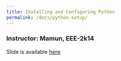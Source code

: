 ```yaml
---
title: Installing and Configuring Python
permalink: /docs/python-setup/
---
```


### Instructor: Mamun, EEE-2k14

Slide is available [here](https://github.com/manashmndl/FabLabRpiWorkshop2017/blob/lectures/config-python.pptx?raw=true)